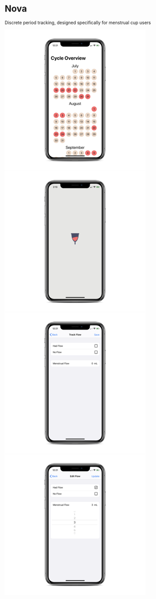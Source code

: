 # Nova
Discrete period tracking, designed specifically for menstrual cup users

<a href="/Images/calendar.png"><img src="/Images/calendar.png?raw=true" alt="Calendar View" width="450"></a>
<a href="/Images/loading_screen.png"><img src="/Images/loading_screen.png?raw=true" alt="Loading Screen" width="450"></a>
<a href="/Images/logging.png"><img src="/Images/logging.png?raw=true" alt="Logging View" width="450"></a>
<a href="/Images/editing.png"><img src="/Images/editing.png?raw=true" alt="Editing View" width="450"></a>
